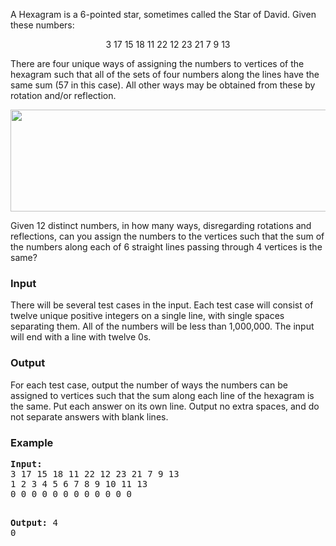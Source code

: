 <p>A Hexagram is a 6-pointed star, sometimes called the Star of David. Given these numbers:</p>
<p style="text-align: center;">3 17 15 18 11 22 12 23 21 7 9 13</p>
<p>There are four unique ways of assigning the numbers to vertices of the hexagram such that all of the sets of four numbers along the lines have the same sum (57 in this case). All other ways may be obtained from these by rotation and/or reflection.</p>
<p style="text-align: center;"><img src="../../../content/joshkirstein:45555" alt="" width="574" height="163"></p>
<p>Given 12 distinct numbers, in how many ways, disregarding rotations and reflections, can you assign the numbers to the vertices such that the sum of the numbers along each of 6 straight lines passing through 4 vertices is the same?</p>
<h3>Input</h3>
<p>There will be several test cases in the input. Each test case will consist of twelve unique positive integers on a single line, with single spaces separating them. All of the numbers will be less than 1,000,000. The input will end with a line with twelve 0s.</p>
<h3>Output</h3>
<p>For each test case, output the number of ways the numbers can be assigned to vertices such that the sum along each line of the hexagram is the same. Put each answer on its own line. Output no extra spaces, and do not separate answers with blank lines.</p>
<h3>Example</h3>
<pre><strong>Input:</strong>
3 17 15 18 11 22 12 23 21 7 9 13 <br>1 2 3 4 5 6 7 8 9 10 11 13 <br>0 0 0 0 0 0 0 0 0 0 0 0

<strong>Output:</strong>
4<br>0&nbsp;</pre>